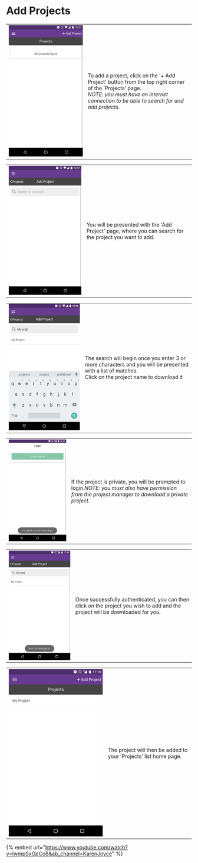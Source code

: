 # Add Projects

|                                            |                                                                                                                                                                                                                    |
| ------------------------------------------ | ------------------------------------------------------------------------------------------------------------------------------------------------------------------------------------------------------------------ |
| ![](../.gitbook/assets/projects-empty.png) | <p>To add a project, click on the '+ Add Project' button from the top right corner of the 'Projects' page. <br> <em>NOTE: you must have an internet connection to be able to search for and add projects.</em></p> |

|                                         |                                                                                                          |
| --------------------------------------- | -------------------------------------------------------------------------------------------------------- |
| ![](../.gitbook/assets/add-project.png) | You will be presented with the 'Add Project' page, where you can search for the project you want to add. |

|                                                |                                                                                                                                                                |
| ---------------------------------------------- | -------------------------------------------------------------------------------------------------------------------------------------------------------------- |
| ![](../.gitbook/assets/add-project-search.png) | <p>The search will begin once you enter 3 or more characters and you will be presented with a list of matches.<br>Click on the project name to download it</p> |

|                                                                 |                                                                                                                                                        |
| --------------------------------------------------------------- | ------------------------------------------------------------------------------------------------------------------------------------------------------ |
| ![](../.gitbook/assets/login-screen-google-private-project.png) | If the project is private, you will be prompted to login._NOTE: you must also have permission from the project manager to download a private project._ |

|                                                          |                                                                                                                                |
| -------------------------------------------------------- | ------------------------------------------------------------------------------------------------------------------------------ |
| ![](../.gitbook/assets/add-project-search-logged-in.png) | Once successfully authenticated, you can then click on the project you wish to add and the project will be downloaded for you. |

|                                                 |                                                                   |
| ----------------------------------------------- | ----------------------------------------------------------------- |
| ![](<../.gitbook/assets/projects-page (1).png>) | The project will then be added to your 'Projects' list home page. |

{% embed url="https://www.youtube.com/watch?v=lwmpSxGpCo8&ab_channel=KarenJoyce" %}

